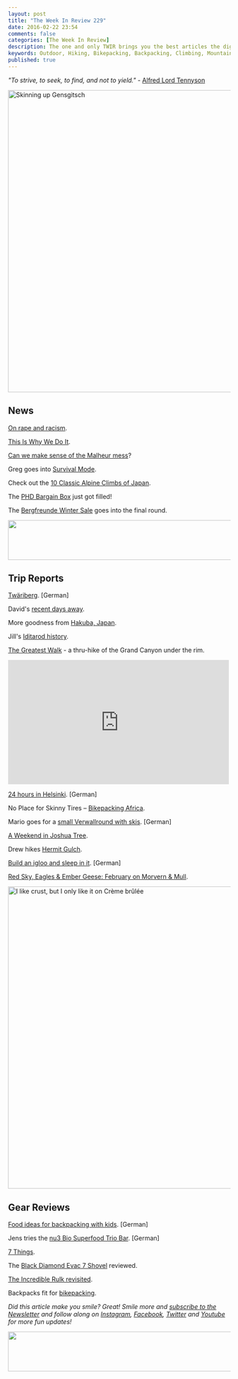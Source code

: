 ```yaml
---
layout: post
title: "The Week In Review 229"
date: 2016-02-22 23:54
comments: false
categories: [The Week In Review]
description: The one and only TWIR brings you the best articles the digital outdoors had to offer in the past week.
keywords: Outdoor, Hiking, Bikepacking, Backpacking, Climbing, Mountaineering, Camping, Trekking, Wandern, Reisen, Travel
published: true
---
```


*"To strive, to seek, to find, and not to yield."* - [Alfred Lord Tennyson](http://amzn.to/1QtnuEu)

<a data-flickr-embed="true"  href="https://www.flickr.com/photos/hendrikmorkel/24501033194/in/dateposted/" title="Skinning up Gensgitsch"><img src="https://farm2.staticflickr.com/1568/24501033194_5843c840fa_b.jpg" width="1024" height="683" alt="Skinning up Gensgitsch"></a><script async src="//embedr.flickr.com/assets/client-code.js" charset="utf-8"></script>

<!-- more -->

## News

[On rape and racism](http://thatemilychappell.com/2016/02/on-rape-and-racism/).

[This Is Why We Do It](http://www.soundsofthetrail.com/?p=261).

[Can we make sense of the Malheur mess](https://www.hcn.org/articles/malheur-occupation-oregon-ammon-bundy-public-lands-essay)?

Greg goes into [Survival Mode](http://gregboswell.co.uk/index.php/2016/02/22/survival-mode/).

Check out the [10 Classic Alpine Climbs of Japan](http://amzn.to/1QtnjZZ).

The [PHD Bargain Box](http://www.phdesigns.co.uk/bargain-box) just got filled!

The [Bergfreunde Winter Sale](http://partner.bergfreunde.de/go.cgi?pid=10239&wmid=cc&cpid=1&target=http://www.bergfreunde.de/outdoor-bekleidung/rabatt-bf--true/rabatt--0-50/?listorderby=bfdiscountpercent&listorder=desc&&_$ja=tsid:52154) goes into the final round.

<a href="http://www.avantlink.com/click.php?tt=ml&amp;ti=196169&amp;pw=73183"><img src="//www.avantlink.com/gbi/10248/196169/55699/73183/image.jpg" width="728" height="90" style="border: 0px;" alt="" /></a>

## Trip Reports

[Twäriberg](http://biwak.blogspot.fi/2016/02/twariberg-2115m.html). [German]

David's [recent days away](http://www.davidlintern.com/blog/2016/2/21/recentawaydays).

More goodness from [Hakuba, Japan](http://cedricbernardini.com/2016/02/21/hakuba-japan-2/).

Jill's [Iditarod history](http://www.jilloutside.com/2016/02/my-iditarod-history.html).

[The Greatest Walk](http://bit.ly/1UhPsJi) - a thru-hike of the Grand Canyon under the rim.

<iframe src="https://player.vimeo.com/video/153739983?byline=0" width="500" height="281" frameborder="0" webkitallowfullscreen mozallowfullscreen allowfullscreen></iframe>

[24 hours in Helsinki](http://www.oooyeah.de/24-stunden-helsinki/). [German]

No Place for Skinny Tires – [Bikepacking Africa](http://bikepackersmagazine.com/no-place-for-skinny-tires-bikepacking-africa/).

Mario goes for a [small Verwallround with skis](http://www.alpin-blog.com/kleine-verwallrunde-mit-ski/). [German]

[A Weekend in Joshua Tree](http://www.littlegrunts.com/weekend-joshua-tree-mountain-hardwear-rally-the-tribe/).

Drew hikes [Hermit Gulch](http://trailtopeak.com/2016/02/17/hiking-hermit-gulch-and-the-trans-catalina-trail-from-avalon-to-camp-at-little-harbor/).

[Build an igloo and sleep in it](http://outdoorhighlights.de/iglu-bauen-und-uebernachten/). [German]

[Red Sky, Eagles & Ember Geese: February on Morvern & Mull](http://mountaincoastriver.blogspot.fi/2016/02/red-sky-eagles-ember-geese-february-on.html).

<a data-flickr-embed="true"  href="https://www.flickr.com/photos/hendrikmorkel/25105375706/in/dateposted/" title="I like crust, but I only like it on Crème brûlée"><img src="https://farm2.staticflickr.com/1676/25105375706_0f539523c5_b.jpg" width="1024" height="683" alt="I like crust, but I only like it on Crème brûlée"></a><script async src="//embedr.flickr.com/assets/client-code.js" charset="utf-8"></script>

## Gear Reviews

[Food ideas for backpacking with kids](https://mitsackundpackraft.wordpress.com/2016/02/21/ernaehrung-auf-unseren-touren/). [German]

Jens tries the [nu3 Bio Superfood Trio Bar](https://www.hiking-blog.de/ernaehrung/nu3-bio-superfood-trio-riegel/). [German]

[7 Things](http://unclippedadventure.com/wp/7-things-you-always-pack-for-an-adventure/).

The [Black Diamond Evac 7 Shovel](http://www.thealpinestart.com/2016/02/first-look-review-black-diamond-evac-7-shovel/) reviewed.

[The Incredible Rulk revisited](http://www.fjaderlatt.se/2016/02/the-incredible-rulk-revisited.html).

Backpacks fit for [bikepacking](http://www.bikepacking.com/gear/backpacks-for-bikepacking/).

*Did this article make you smile? Great! Smile more and [subscribe to the Newsletter](http://hikinginfinland.us2.list-manage1.com/subscribe?u=b29c2acd04d959eace48da780&id=46b5d0326f) and follow along on [Instagram](https://instagram.com/hendrikm/), [Facebook](http://facebook.com/hikinginfinland), [Twitter](https://twitter.com/hendrikmorkel) and [Youtube](https://www.youtube.com/user/Habichtshorst/) for more fun updates!*

<a href="http://www.avantlink.com/click.php?tt=ml&amp;ti=28945&amp;pw=73183"><img src="//www.avantlink.com/gbi/10060/28945/55699/73183/image.jpg" width="728" height="90" style="border: 0px;" alt="" /></a>